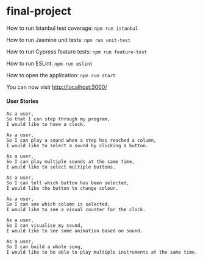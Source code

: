 # final-project

How to run Istanbul test coverage:
`npm run istanbul`

How to run Jasmine unit tests:
`npm run unit-test`

How to run Cypress feature tests:
`npm run feature-test`

How to run ESLint:
`npm run eslint`

How to open the application:
`npm run start` 

You can now visit [http://localhost:3000/](localhost:3000)



#### User Stories

```
As a user,
So that I can step through my program,
I would like to have a clock.

As a user,
So I can play a sound when a step has reached a column,
I would like to select a sound by clicking a button.

As a user,
So I can play multiple sounds at the same time,
I would like to select multiple buttons.

As a user,
So I can tell which button has been selected,
I would like the button to change colour.

As a user,
So I can see which column is selected,
I would like to see a visual counter for the clock.

As a user,
So I can visualise my sound,
I would like to see some animation based on sound.

As a user,
So I can build a whole song,
I would like to be able to play multiple instruments at the same time.
```
